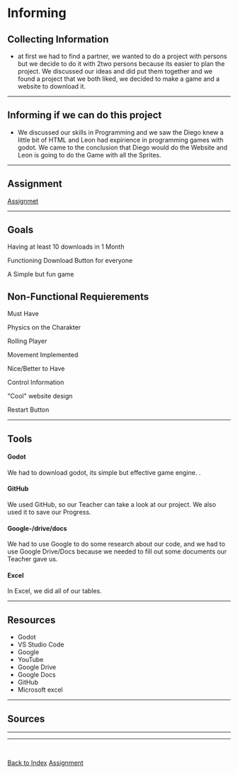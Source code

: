 # Informing



## Collecting Information 

<ul><li> at first we had to find a partner, we wanted to do a project with persons but we decide to do it with 2two persons because its easier to plan the project. We discussed our ideas and did put them together and we found a project that we both liked, we decided to make a game and a website to download it.</li></ul>

<hr>

## Informing if we can do this project 

<ul><li> We discussed our skills in Programming and we saw the Diego knew a little bit of HTML and Leon had expirience in programming games with godot. We came to the conclusion that Diego would do the Website and Leon is going to do the Game with all the Sprites. </li></ul>

<hr>

## Assignment 
[Assignmet](https://github.com/dgdecorso/m431_ap24a_website-game/blob/main/assignementProposal.md)

<hr>

## Goals
Having at least 10 downloads in 1 Month
<p>Functioning Download Button for everyone</p>
<p>A Simple but fun game</p>

## Non-Functional Requierements
<p>Must Have</p>

<p>Physics on the Charakter</p>
<p>Rolling Player</p>
<p>Movement Implemented</p>

<p>Nice/Better to Have</p>

<p>Control Information</p>
<p>"Cool" website design</p>
<p>Restart Button</p>

<hr>

## Tools 

#### Godot
<p> We had to download godot, its simple but effective game engine. . </p>

#### GitHub
<p> We used GitHub, so our Teacher can take a look at our project. We also used it to save our Progress. </p>

#### Google-/drive/docs
<p> We had to use Google to do some research about our code, and we had to use Google Drive/Docs because we needed to fill out some documents our Teacher gave us. </p>

#### Excel
<p> In Excel, we did all of our tables. </p>


<hr>

## Resources 

<ul>
<li> Godot </li>
<li> VS Studio Code</li>
<li> Google </li>
<li> YouTube </li>
<li> Google Drive </li> 
<li> Google Docs </li> 
<li> GitHub </li> 
<li> Microsoft excel </li>
</ul>

<hr>

## Sources



<hr> 


<ul>

</ul>

<hr>

<br>

[Back to Index](README.md)
[Assignment](https://github.com/dgdecorso/m431_ap24a_website-game/blob/main/assignementProposal.md)
